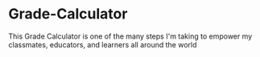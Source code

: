 # Grade-Calculator
This Grade Calculator is one of the many steps I'm taking to empower my classmates, educators, and learners all around the world
